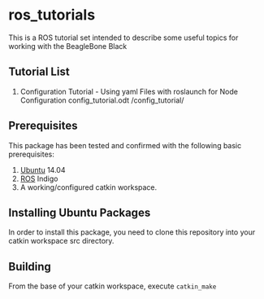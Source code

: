 # ros_tutorials

This is a ROS tutorial set intended to describe some useful topics for working with the BeagleBone Black

## Tutorial List

1. Configuration Tutorial - Using yaml Files with roslaunch for Node Configuration
	config_tutorial.odt
	/config_tutorial/

## Prerequisites

This package has been tested and confirmed with the following basic prerequisites:

1. [Ubuntu](http://www.ubuntu.com) 14.04
2. [ROS](http://www.ros.org) Indigo
4. A working/configured catkin workspace.

## Installing Ubuntu Packages

In order to install this package, you need to clone this repository into your catkin workspace src directory.

## Building

From the base of your catkin workspace, execute `catkin_make`
